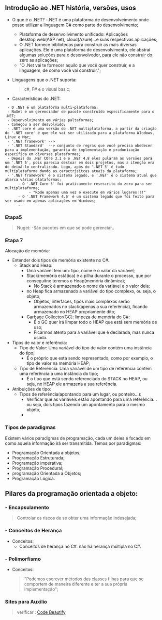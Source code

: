 ## Introdução ao .NET história, versões, usos
- O que é o .NET?
     -.NET é uma plataforma de desenvolveimento onde posso utilizar a linguagem C# como parte do desenvolvimento;
     - Plataforma de desenvoilvimento unificado:
          Aplicações desktop,web(ASP net), cloud(Azure)...e suas respectivas aplicações;
     - O .NET fornece bibliotecas para construir as mais diversas aplicações. Ele é uma plataforma de desenvolvimento, ele abstrai algumas soluções para o desenvolvedor, para ele não construir do zero as aplicações;
     - "O .Net vai te fornecer aquilo que você quer construir, e a linguagem, de como você vai construir.";

- Linguagens que o .NET suporta:
    >    c#, F# e o visual basic;

- Características do .NET:
>    
     - O .NET é um plataforma multi-plataforma;
     - NuGet é um gerenciador de pacote construído especificamente para o .NET;
     - Desenvolvimento em várias paltaformas;
     - Começou a ser desvolvido;
     - .NET core é uma versão do .NET multiplataforma, a partir da criação do '.NET core' é que ele vai ser utilizado para a plataforma WIndows, Linux e Mac;
     - '.NET framework' -->
     - '.NET Standard'  --> conjunto de regras que você precisa obedecer para a implementação, garantia de implementação e pradonização específica em diversas plataformas;
     - Depois do .NET COre 3.1 e o .NET 4.8 eles pularam as versões para um '.NET 5', pois parecia destoar em dois projetos, mas a itenção era de deixá-lo centralizado. Logo, após do '.NET 5' é tudo multiplataforma dando as caractrísitcas atuais da plataforma;
     - '.NET framework' é o sistema legado, e '.NET' é o sistema atual que abarca várias plataformas;
          - O '.NET Core 5' foi praticamente resescrito do zero para ser multiplataforma;
               - "Rode apenas uma vez e execute em vários lugares!!!"
          - O '.NET Framework 4.6' é um sistema legado que foi feito para ser usado em apenas aplicações em Windows;
          - 

### Etapa5 
> Nuget:
        -São pacotes em que se pode gerenciar..
### Etapa 7

Alocação de memória:
- Entender dois tipos de memória existente no C#.
     - Stack and Heap:
          - Uma variável tem um: tipo, nome e o valor da variável;
          - Stack(memória estática) é a pilha durante o processo, que por conseguitne teremos o Heap(memória dinâmica);
               - No Stack é armazenado o nome da variável e o valor dela;
          - no Heap fica armazenado a variável do tipo complexo, ou seja, o objeto;
               - Objetos, interfaces, tipos mais complexos serão armazenados no stack(apenas a sua referência), ficando armazenado no HEAP propriamente dito;
          - Garbage Collector(GC): limpeza de memória do C#:
               - É o GC quer irá limpar todo o HEAP que está sem memória de uso;
               - Ficarmos atento para a variável que é declarada, mas nunca usada.
- Tipos de valor e referência:
     - Tipo de Valor: Uma variável do tipo de valor contém uma instância do tipo;
          - É o próprio que está sendo representado, como por exemplo, o tipo de valor na memória HEAP;
     - Tipo de Referência: Uma variável de um tipo de referência contém uma referência a uma instância do tipo;
          - É o tipo que está sendo referenciado do STACK no HEAP, ou seja, no HEAP ele armazena a sua referência.
- Atribuições de tipo:
     - Tipos de referência(apontando para um lugar, ou ponteiro...):
          - Verificar que as variáveis estão apontando para uma referência... ou seja, dois tipos fazendo um apontamento para o mesmo objeto;
          - 
### Tipos de paradigmas
 Existem vários paradigmas de programação, cada um deles é focado em como aquela informação irá ser transmitida. Temos por paradigmas:
 - Programação Orientada a objetos;
 - Programação Estruturada;
 - Programação imperativa;
 - Programação Procedural;
 - programação Orientada a Objetos;
 - Programação Lógica.

## Pilares da programação orientada a objeto:

### - Encapsulamento
> Controlar os riscos de se obter uma informação indesejada;

### - Conceitos de Herança

- Conceitos:
     - Conceitos de herança no C#: não há herança múltipla no C#.

### - Polimorfismo
- Conceitos:
     > "Podemos escrever métodos das classes filhas para que se comportem de maneira diferente e ter a sua própria implementação";

### Sites para Auxilio
> verificar : [Code Beautify](https://codebeautify.org)